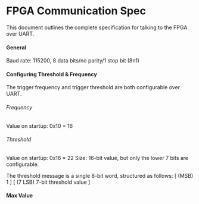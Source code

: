 # FPGA Communication Spec

This document outlines the complete specification for talking to the FPGA over UART.

#### General
Baud rate: 115200, 8 data bits/no parity/1 stop bit (8n1)

#### Configuring Threshold & Frequency
The trigger frequency and trigger threshold are both configurable over UART. 

###### Frequency
Value on startup: 0x10 = 16

###### Threshold 
Value on startup: 0x16 = 22
Size: 16-bit value, but only the lower 7 bits are configurable. 

The threshold message is a single 8-bit word, structured as follows:
            [ (MSB) 1 ] [ (7 LSB) 7-bit threshold value ]


#### Max Value